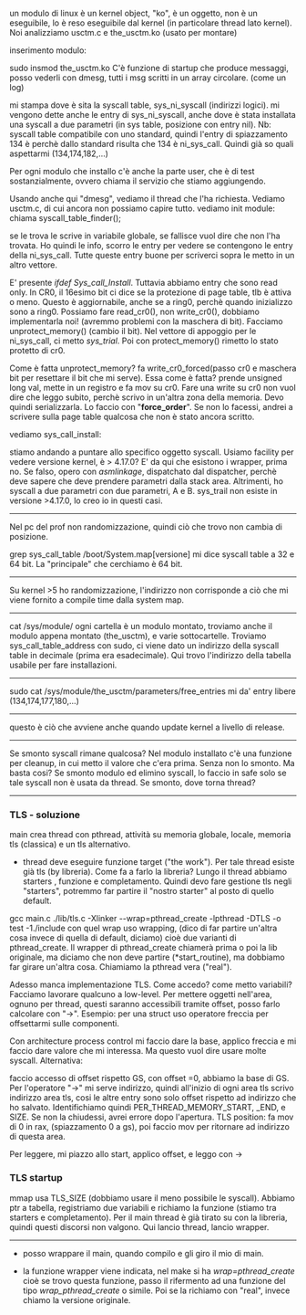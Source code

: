 un modulo di linux è un kernel object, "ko", è un oggetto, non è un eseguibile, lo è reso eseguibile dal kernel (in particolare thread lato kernel).
Noi analizziamo usctm.c e the_usctm.ko (usato per montare)

inserimento modulo:

sudo insmod the_usctm.ko 
C'è funzione di startup che produce messaggi, posso vederli con dmesg, tutti  i msg scritti in un array circolare. (come un log)

mi stampa dove è sita la syscall table, sys_ni_syscall (indirizzi logici).
mi vengono dette anche le entry di sys_ni_syscall, anche dove è stata installata una syscall a due parametri (in sys table, posizione con entry nil). Nb: syscall table compatibile con uno standard, quindi l'entry di spiazzamento 134 è perchè dallo standard risulta che 134 è ni_sys_call. Quindi già so quali aspettarmi (134,174,182,...)

Per ogni modulo che installo c'è anche la parte user, che è di test sostanzialmente, ovvero chiama il servizio che stiamo aggiungendo.

Usando anche qui "dmesg", vediamo il thread che l'ha richiesta.
Vediamo usctm.c, di cui ancora non possiamo capire tutto.
vediamo init module:
chiama syscall_table_finder();

se le trova le scrive in variabile globale, se fallisce vuol dire che non l'ha trovata. Ho quindi le info, scorro le entry per vedere se contengono le entry della ni_sys_call. Tutte queste entry buone per scriverci sopra le metto in un altro vettore.

E' presente *ifdef Sys_call_Install*. Tuttavia abbiamo entry che sono read only. In CR0, il 16esimo bit ci dice se la protezione di page table, tlb è attiva o meno. Questo è aggiornabile, anche se a ring0, perchè quando inizializzo sono a ring0.
Possiamo fare read_cr0(), non write_cr0(), dobbiamo implementarla noi! (avremmo problemi con la maschera di bit). Facciamo unprotect_memory() (cambio il bit). Nel vettore di appoggio per le ni_sys_call, ci metto *sys_trial*. Poi con protect_memory() rimetto lo stato protetto di cr0.

Come è fatta unprotect_memory?
fa write_cr0_forced(passo cr0 e maschera bit per resettare il bit che mi serve). Essa come è fatta? prende unsigned long val, mette in un registro e fa mov su cr0. Fare una write su cr0 non vuol dire che leggo subito, perchè scrivo in un'altra zona della memoria. Devo quindi serializzarla. Lo faccio con "__force_order__". Se non lo facessi, andrei a scrivere sulla page table qualcosa che non è stato ancora scritto.



vediamo sys_call_install:

stiamo andando a puntare allo specifico oggetto syscall. Usiamo facility per vedere versione kernel, è > 4.17.0? E' da qui che esistono i wrapper, prima no. Se falso, opero con *asmlinkage*, dispatchato dal dispatcher, perchè deve sapere che deve prendere parametri dalla stack area. Altrimenti, ho syscall a due parametri con due parametri, A e B. 
sys_trail non esiste in versione >4.17.0, lo creo io in questi casi.

___

Nel pc del prof non randomizzazione, quindi ciò che trovo non cambia di posizione.

grep sys_call_table /boot/System.map[versione] mi dice syscall table a 32 e 64 bit. La "principale" che cerchiamo è 64 bit.

____

Su kernel >5 ho randomizzazione, l'indirizzo non corrisponde a ciò che mi viene fornito a compile time dalla system map.

___

cat /sys/module/
ogni cartella è un modulo montato, troviamo anche il modulo appena montato (the_usctm), e varie sottocartelle. Troviamo sys_call_table_address con sudo, ci viene dato un indirizzo della syscall table in decimale (prima era esadecimale). Qui trovo l'indirizzo della tabella usabile per fare installazioni.

___

sudo cat /sys/module/the_usctm/parameters/free_entries mi da' entry libere (134,174,177,180,...)

____

questo è ciò che avviene anche quando update kernel a livello di release.

___

Se smonto syscall rimane qualcosa?
Nel modulo installato c'è una funzione per cleanup, in cui metto il valore che c'era prima. Senza non lo smonto. Ma basta cosi?
Se smonto modulo ed elimino syscall, lo faccio in safe solo se tale syscall non è usata da thread. Se smonto, dove torna thread?

____

### TLS - soluzione

main crea thread con pthread, attività su memoria globale, locale, memoria tls (classica) e un tls alternativo.

- thread deve eseguire funzione target ("the work"). Per tale thread esiste già tls (by libreria). Come fa a farlo la libreria? Lungo il thread abbiamo starters , funzione e completamento. 
  Quindi devo fare gestione tls negli "starters", potremmo far partire il "nostro starter" al posto di quello default.

gcc main.c ./lib/tls.c -Xlinker --wrap=pthread_create -lpthread -DTLS -o test -1./include
con quel wrap uso wrapping, (dico di far partire un'altra cosa invece di quella di default, diciamo) cioè due varianti di pthread_create.
Il wrapper di pthread_create chiamerà prima o poi la lib originale, ma diciamo che non deve partire (*start_routine), ma dobbiamo far girare un'altra cosa.
Chiamiamo la pthread vera ("real").

Adesso manca implementazione TLS. Come accedo? come metto variabili? Facciamo lavorare qualcuno a low-level. Per mettere oggetti nell'area, ognuno per thread, questi saranno accessibili tramite offset, posso farlo calcolare con "->". Esempio: per una struct uso operatore freccia per offsettarmi sulle componenti.

Con architecture process control mi faccio dare la base, applico freccia e mi faccio dare valore che mi interessa. Ma questo vuol dire usare molte syscall. Alternativa:

faccio accesso di offset rispetto GS, con offset =0, abbiamo la base di GS. Per l'operatore "->" mi serve indirizzo, quindi all'inizio di ogni area tls scrivo indirizzo area tls, cosi le altre entry sono solo offset rispetto ad indirizzo che ho salvato. Identifichiamo quindi PER_THREAD_MEMORY_START, _END, e SIZE. Se non la chiudessi, avrei errore dopo l'apertura.
TLS position: fa mov di 0 in rax, (spiazzamento 0 a gs), poi faccio mov per ritornare ad indirizzo di questa area.

Per leggere, mi piazzo allo start, applico offset, e leggo con ->

### TLS startup

mmap usa TLS_SIZE (dobbiamo usare il meno possibile le syscall). Abbiamo ptr a tabella, registriamo due variabili e richiamo la funzione (stiamo tra starters e completamento). Per il main thread è già tirato su con la libreria, quindi questi discorsi non valgono. Qui lancio thread, lancio wrapper.

---

- posso wrappare il main, quando compilo e gli giro il mio di main.

- la funzione wrapper viene indicata, nel make si ha *wrap=pthread_create* cioè se trovo questa funzione, passo il rifermento ad una funzione del tipo *wrap_pthread_create* o simile. Poi se la richiamo con "real", invece chiamo la versione originale.

